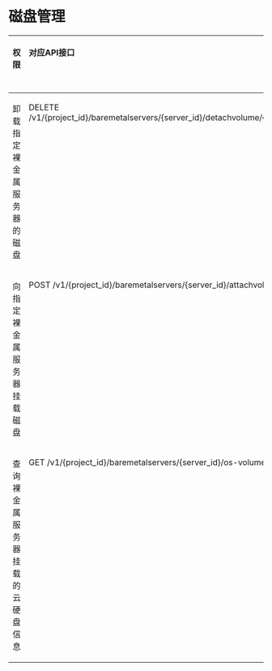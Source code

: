 # 磁盘管理<a name="ZH-CN_TOPIC_0169929486"></a>

<a name="zh-cn_topic_0131701332_table1822114424285"></a>
<table><thead align="left"><tr id="zh-cn_topic_0131701332_row4222184212288"><th class="cellrowborder" valign="top" width="16.46%" id="mcps1.1.7.1.1"><p id="zh-cn_topic_0131701332_p14264125614287"><a name="zh-cn_topic_0131701332_p14264125614287"></a><a name="zh-cn_topic_0131701332_p14264125614287"></a>权限</p>
</th>
<th class="cellrowborder" valign="top" width="20.32%" id="mcps1.1.7.1.2"><p id="zh-cn_topic_0131701332_p152641756202818"><a name="zh-cn_topic_0131701332_p152641756202818"></a><a name="zh-cn_topic_0131701332_p152641756202818"></a>对应API接口</p>
</th>
<th class="cellrowborder" valign="top" width="17.23%" id="mcps1.1.7.1.3"><p id="zh-cn_topic_0131701332_p426411566286"><a name="zh-cn_topic_0131701332_p426411566286"></a><a name="zh-cn_topic_0131701332_p426411566286"></a>授权项（Action）</p>
</th>
<th class="cellrowborder" valign="top" width="15.89%" id="mcps1.1.7.1.4"><p id="p68125521556"><a name="p68125521556"></a><a name="p68125521556"></a>依赖的授权项（Action）</p>
</th>
<th class="cellrowborder" valign="top" width="14.13%" id="mcps1.1.7.1.5"><p id="zh-cn_topic_0131701325_p106791650133218"><a name="zh-cn_topic_0131701325_p106791650133218"></a><a name="zh-cn_topic_0131701325_p106791650133218"></a>IAM项目（Project）</p>
</th>
<th class="cellrowborder" valign="top" width="15.97%" id="mcps1.1.7.1.6"><p id="p3351112364715"><a name="p3351112364715"></a><a name="p3351112364715"></a>企业项目（Enterprise Project）</p>
</th>
</tr>
</thead>
<tbody><tr id="zh-cn_topic_0131701332_row922214425286"><td class="cellrowborder" valign="top" width="16.46%" headers="mcps1.1.7.1.1 "><p id="zh-cn_topic_0131701332_p1417416292916"><a name="zh-cn_topic_0131701332_p1417416292916"></a><a name="zh-cn_topic_0131701332_p1417416292916"></a>卸载指定裸金属服务器的磁盘</p>
</td>
<td class="cellrowborder" valign="top" width="20.32%" headers="mcps1.1.7.1.2 "><p id="zh-cn_topic_0131701332_p1717432182911"><a name="zh-cn_topic_0131701332_p1717432182911"></a><a name="zh-cn_topic_0131701332_p1717432182911"></a>DELETE /v1/{project_id}/baremetalservers/{server_id}/detachvolume/{attachment_id}</p>
</td>
<td class="cellrowborder" valign="top" width="17.23%" headers="mcps1.1.7.1.3 "><p id="zh-cn_topic_0131701332_p19174623299"><a name="zh-cn_topic_0131701332_p19174623299"></a><a name="zh-cn_topic_0131701332_p19174623299"></a>bms:servers:detachVolume</p>
</td>
<td class="cellrowborder" valign="top" width="15.89%" headers="mcps1.1.7.1.4 "><p id="p88121152155519"><a name="p88121152155519"></a><a name="p88121152155519"></a>-</p>
</td>
<td class="cellrowborder" valign="top" width="14.13%" headers="mcps1.1.7.1.5 "><p id="zh-cn_topic_0131701325_p1330195793211"><a name="zh-cn_topic_0131701325_p1330195793211"></a><a name="zh-cn_topic_0131701325_p1330195793211"></a>√</p>
</td>
<td class="cellrowborder" valign="top" width="15.97%" headers="mcps1.1.7.1.6 "><p id="p235052324713"><a name="p235052324713"></a><a name="p235052324713"></a>√</p>
</td>
</tr>
<tr id="zh-cn_topic_0131701332_row9222542142820"><td class="cellrowborder" valign="top" width="16.46%" headers="mcps1.1.7.1.1 "><p id="zh-cn_topic_0131701332_p817442142919"><a name="zh-cn_topic_0131701332_p817442142919"></a><a name="zh-cn_topic_0131701332_p817442142919"></a>向指定裸金属服务器挂载磁盘</p>
</td>
<td class="cellrowborder" valign="top" width="20.32%" headers="mcps1.1.7.1.2 "><p id="zh-cn_topic_0131701332_p141745262910"><a name="zh-cn_topic_0131701332_p141745262910"></a><a name="zh-cn_topic_0131701332_p141745262910"></a>POST /v1/{project_id}/baremetalservers/{server_id}/attachvolume</p>
</td>
<td class="cellrowborder" valign="top" width="17.23%" headers="mcps1.1.7.1.3 "><p id="p122819501564"><a name="p122819501564"></a><a name="p122819501564"></a>bms:servers:attachVolume</p>
</td>
<td class="cellrowborder" valign="top" width="15.89%" headers="mcps1.1.7.1.4 "><p id="p1481210523553"><a name="p1481210523553"></a><a name="p1481210523553"></a>evs:volumes:use</p>
</td>
<td class="cellrowborder" valign="top" width="14.13%" headers="mcps1.1.7.1.5 "><p id="p1547131410569"><a name="p1547131410569"></a><a name="p1547131410569"></a>√</p>
</td>
<td class="cellrowborder" valign="top" width="15.97%" headers="mcps1.1.7.1.6 "><p id="p94711614205611"><a name="p94711614205611"></a><a name="p94711614205611"></a>√</p>
</td>
</tr>
<tr id="zh-cn_topic_0131701332_row122221842152810"><td class="cellrowborder" valign="top" width="16.46%" headers="mcps1.1.7.1.1 "><p id="zh-cn_topic_0131701332_p275612104292"><a name="zh-cn_topic_0131701332_p275612104292"></a><a name="zh-cn_topic_0131701332_p275612104292"></a>查询裸金属服务器挂载的云硬盘信息</p>
</td>
<td class="cellrowborder" valign="top" width="20.32%" headers="mcps1.1.7.1.2 "><p id="zh-cn_topic_0131701332_p57565102296"><a name="zh-cn_topic_0131701332_p57565102296"></a><a name="zh-cn_topic_0131701332_p57565102296"></a>GET /v1/{project_id}/baremetalservers/{server_id}/os-volume_attachments</p>
</td>
<td class="cellrowborder" valign="top" width="17.23%" headers="mcps1.1.7.1.3 "><p id="zh-cn_topic_0131701332_p1375613106294"><a name="zh-cn_topic_0131701332_p1375613106294"></a><a name="zh-cn_topic_0131701332_p1375613106294"></a>bms:servers:get</p>
</td>
<td class="cellrowborder" valign="top" width="15.89%" headers="mcps1.1.7.1.4 "><p id="p10812852115511"><a name="p10812852115511"></a><a name="p10812852115511"></a>-</p>
</td>
<td class="cellrowborder" valign="top" width="14.13%" headers="mcps1.1.7.1.5 "><p id="p17600112517562"><a name="p17600112517562"></a><a name="p17600112517562"></a>√</p>
</td>
<td class="cellrowborder" valign="top" width="15.97%" headers="mcps1.1.7.1.6 "><p id="p56001925135619"><a name="p56001925135619"></a><a name="p56001925135619"></a>√</p>
</td>
</tr>
</tbody>
</table>

